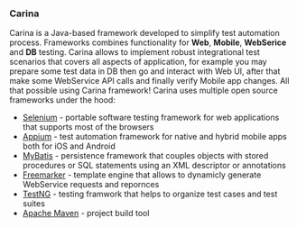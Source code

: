 ### Carina
Carina is a Java-based framework developed to simplify test automation process. Frameworks combines functionality for **Web**, **Mobile**, **WebSerice** and **DB** testing. Carina allows to implement robust integrational test scenarios that covers all aspects of application, for example you may prepare some test data in DB then go and interact with Web UI, after that make some WebService API calls and finally verify Mobile app changes. All that possible using Carina framework! Carina uses multiple open source frameworks under the hood:
* [Selenium](https://github.com/SeleniumHQ/selenium) - portable software testing framework for web applications that supports most of the browsers
* [Appium](https://github.com/appium/appium) - test automation framework for native and hybrid mobile apps both for iOS and Android
* [MyBatis](https://github.com/mybatis/) - persistence framework that couples objects with stored procedures or SQL statements using an XML descriptor or annotations
* [Freemarker](https://github.com/freemarker/) - template engine that allows to dynamicly generate WebService requests and repornces
* [TestNG](https://github.com/cbeust/testng) - testing framwork that helps to organize test cases and test suites
* [Apache Maven](https://github.com/apache/maven) - project build tool
